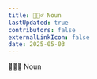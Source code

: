 ```yaml
---
title: 🏃🏿‍♂️ Noun
lastUpdated: true
contributors: false
externalLinkIcon: false
date: 2025-05-03
---
```

🏃🏿‍♂️ Noun